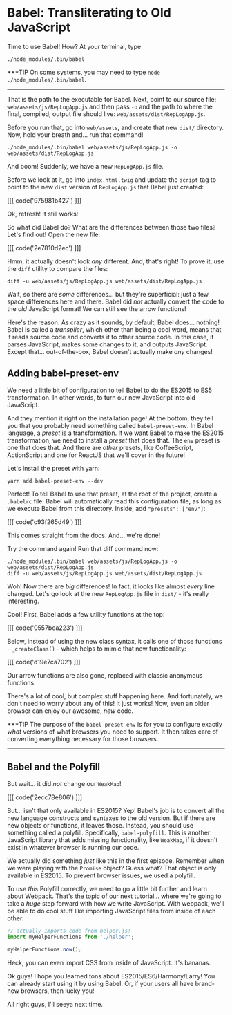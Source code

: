 # Babel: Transliterating to Old JavaScript

Time to use Babel! How? At your terminal, type

```terminal
./node_modules/.bin/babel
```

***TIP
On some systems, you may need to type `node ./node_modules/.bin/babel`.
***

That is the path to the executable for Babel. Next, point to our source file:
`web/assets/js/RepLogApp.js` and then pass `-o` and the path to where the final,
compiled, output file should live: `web/assets/dist/RepLogApp.js`.

Before you run that, go into `web/assets`, and create that new `dist/` directory.
Now, hold your breath and... run that command!

```terminal
./node_modules/.bin/babel web/assets/js/RepLogApp.js -o web/assets/dist/RepLogApp.js
```

And boom! Suddenly, we have a new `RepLogApp.js` file.

Before we look at it, go into `index.html.twig` and update the `script` tag to
point to the new `dist` version of `RepLogApp.js` that Babel just created:

[[[ code('975981b427') ]]]

Ok, refresh! It still works!

So what did Babel do? What are the differences between those two files? Let's find out!
Open the new file:

[[[ code('2e7810d2ec') ]]]

Hmm, it actually doesn't look *any* different. And, that's right! To prove it, use the
`diff` utility to compare the files:

```terminal
diff -u web/assets/js/RepLogApp.js web/assets/dist/RepLogApp.js
```

Wait, so there are *some* differences... but they're superficial: just a few space
differences here and there. Babel did *not* actually convert the code to the *old*
JavaScript format! We can still see the arrow functions!

Here's the reason. As crazy as it sounds, by default, Babel does... nothing! Babel is
called a *transpiler*, which other than being a cool word, means that it reads source
code and converts it to other source code. In this case, it parses JavaScript, makes
some changes to it, and outputs JavaScript. Except that... out-of-the-box, Babel
doesn't actually make *any* changes!

## Adding babel-preset-env

We need a little bit of configuration to tell Babel to do the ES2015 to ES5 transformation.
In other words, to turn our new JavaScript into old JavaScript.

And they mention it right on the installation page! At the bottom, they tell you
that you probably need something called `babel-preset-env`. In Babel language, a
*preset* is a transformation. If we want Babel to make the ES2015 transformation,
we need to install a *preset* that does that. The `env` preset is one that does that.
And there are *other* presets, like CoffeeScript, ActionScript and one for ReactJS
that we'll cover in the future!

Let's install the preset with yarn:

```terminal
yarn add babel-preset-env --dev
```

Perfect! To tell Babel to use that preset, at the root of the project, create a
`.babelrc` file. Babel will automatically read this configuration file, as long
as we execute Babel from this directory. Inside, add `"presets": ["env"]`:

[[[ code('c93f265d49') ]]]

This comes straight from the docs. And... we're done!

Try the command again! Run that diff command now:

```terminal
./node_modules/.bin/babel web/assets/js/RepLogApp.js -o web/assets/dist/RepLogApp.js
diff -u web/assets/js/RepLogApp.js web/assets/dist/RepLogApp.js
```

Woh! Now there are *big* differences! In fact, it looks like almost *every* line
changed. Let's go look at the new `RepLogApp.js` file in `dist/` - it's really interesting.

Cool! First, Babel adds a few utility functions at the top:

[[[ code('0557bea223') ]]]

Below, instead of using the new class syntax, it calls one of those functions -
`_createClass()` - which helps to mimic that new functionality:

[[[ code('d19e7ca702') ]]]

Our arrow functions are also gone, replaced with classic anonymous functions.

There's a lot of cool, but complex stuff happening here. And fortunately, we don't
need to worry about any of this! It just works! Now, even an older browser can enjoy
our awesome, *new* code.

***TIP
The purpose of the `babel-preset-env` is for you to configure exactly *what* versions
of what browsers you need to support. It then takes care of converting everything
necessary for those browsers.
***

## Babel and the Polyfill

But wait... it did *not* change our `WeakMap`!

[[[ code('2ecc78e806') ]]]

But... isn't that only available in ES2015? Yep! Babel's job is to convert all
the new language constructs and syntaxes to the old version. But if there are
new objects or functions, it leaves those. Instead, you should use something called
a polyfill. Specifically, `babel-polyfill`. This is another JavaScript library that
adds missing functionality, like `WeakMap`, if it doesn't exist in whatever browser
is running our code.

We actually did something *just* like this in the first episode. Remember when we
were playing with the `Promise` object? Guess what? That object is only available
in ES2015. To prevent browser issues, we used a polyfill.

To use *this* Polyfill correctly, we need to go a little bit further and learn about
Webpack. That's the topic of our next tutorial... where we're going to take a *huge*
step forward with how we write JavaScript. With webpack, we'll be able to do cool
stuff like importing JavaScript files from inside of each other:

```js
// actually imports code from helper.js!
import myHelperFunctions from './helper';

myHelperFunctions.now();
```

Heck, you can even import CSS from inside of JavaScript. It's bananas.

Ok guys! I hope you learned tons about ES2015/ES6/Harmony/Larry! You can already
start using it by using Babel. Or, if your users all have brand-new browsers, then
lucky you!

All right guys, I'll seeya next time.
